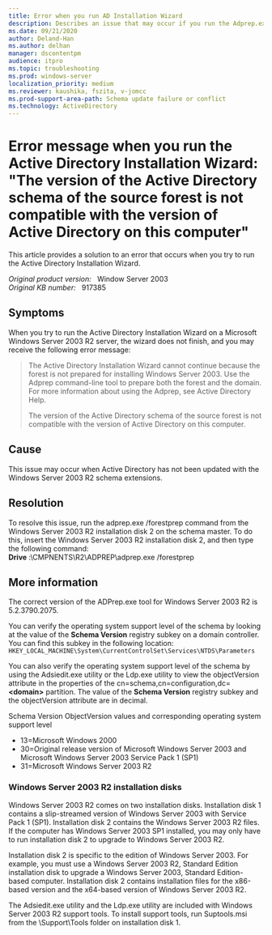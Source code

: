 ```yaml
---
title: Error when you run AD Installation Wizard
description: Describes an issue that may occur if you run the Adprep.exe command-line tool from the wrong Windows Server 2003 installation CD.
ms.date: 09/21/2020
author: Deland-Han 
ms.author: delhan
manager: dscontentpm
audience: itpro
ms.topic: troubleshooting
ms.prod: windows-server
localization_priority: medium
ms.reviewer: kaushika, fszita, v-jomcc
ms.prod-support-area-path: Schema update failure or conflict
ms.technology: ActiveDirectory
---
```

# Error message when you run the Active Directory Installation Wizard: "The version of the Active Directory schema of the source forest is not compatible with the version of Active Directory on this computer"

This article provides a solution to an error that occurs when you try to run the Active Directory Installation Wizard.

_Original product version:_ &nbsp; Window Server 2003  
_Original KB number:_ &nbsp; 917385

## Symptoms

When you try to run the Active Directory Installation Wizard on a Microsoft Windows Server 2003 R2 server, the wizard does not finish, and you may receive the following error message:

> The Active Directory Installation Wizard cannot continue because the forest is not prepared for installing Windows Server 2003. Use the Adprep command-line tool to prepare both the forest and the domain. For more information about using the Adprep, see Active Directory Help.
>
> The version of the Active Directory schema of the source forest is not compatible with the version of Active Directory on this computer.

## Cause

This issue may occur when Active Directory has not been updated with the Windows Server 2003 R2 schema extensions.

## Resolution

To resolve this issue, run the adprep.exe /forestprep command from the Windows Server 2003 R2 installation disk 2 on the schema master. To do this, insert the Windows Server 2003 R2 installation disk 2, and then type the following command:  
    **Drive** :\CMPNENTS\R2\ADPREP\adprep.exe /forestprep

## More information

The correct version of the ADPrep.exe tool for Windows Server 2003 R2 is 5.2.3790.2075.

You can verify the operating system support level of the schema by looking at the value of the **Schema Version** registry subkey on a domain controller. You can find this subkey in the following location:  
    `HKEY_LOCAL_MACHINE\System\CurrentControlSet\Services\NTDS\Parameters`

You can also verify the operating system support level of the schema by using the Adsiedit.exe utility or the Ldp.exe utility to view the objectVersion attribute in the properties of the cn=schema,cn=configuration,dc= **\<domain>** partition. The value of the **Schema Version** registry subkey and the objectVersion attribute are in decimal.

Schema Version ObjectVersion values and corresponding operating system support level

- 13=Microsoft Windows 2000
- 30=Original release version of Microsoft Windows Server 2003 and Microsoft Windows Server 2003 Service Pack 1 (SP1)
- 31=Microsoft Windows Server 2003 R2

### Windows Server 2003 R2 installation disks

Windows Server 2003 R2 comes on two installation disks. Installation disk 1 contains a slip-streamed version of Windows Server 2003 with Service Pack 1 (SP1). Installation disk 2 contains the Windows Server 2003 R2 files. If the computer has Windows Server 2003 SP1 installed, you may only have to run installation disk 2 to upgrade to Windows Server 2003 R2.

Installation disk 2 is specific to the edition of Windows Server 2003. For example, you must use a Windows Server 2003 R2, Standard Edition installation disk to upgrade a Windows Server 2003, Standard Edition-based computer. Installation disk 2 contains installation files for the x86-based version and the x64-based version of Windows Server 2003 R2.

The Adsiedit.exe utility and the Ldp.exe utility are included with Windows Server 2003 R2 support tools. To install support tools, run Suptools.msi from the \Support\Tools folder on installation disk 1.
